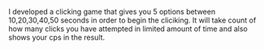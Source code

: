 I developed a clicking game that gives you 5 options between 10,20,30,40,50 seconds in order to begin the cliciking. It will take count of how many clicks you have attempted in limited amount of time and also shows your cps in the result.
